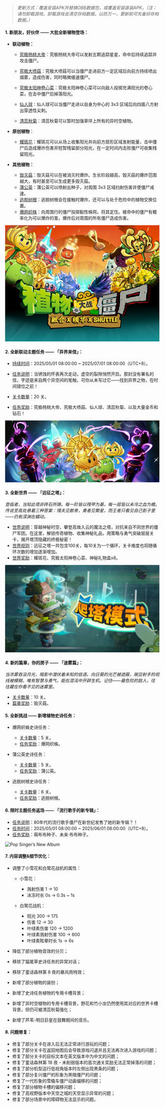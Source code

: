 > *更新方式：覆盖安装APK并替换OBB数据包，或覆盖安装直装APK。（注：请勿卸载游戏，卸载游戏会清空存档数据。以防万一，更新前可先备份存档数据。）*

#### 1. 新朋友，好伙伴 —— 大批全新植物登场：

- **联动植物：**
  - <u>究极杨桃大帝</u>：究极杨桃大帝可以发射五颗追踪星星，命中后持续追踪并攻击僵尸。
    
  - <u>究极大喷菇</u>：究极大喷菇可以当僵尸走进前方一定区域后向前方持续喷出烟雾，造成伤害，同时略微缓速僵尸。
    
  - <u>究极太阳神卷心菜</u>：究极太阳神卷心菜可以向敌人投掷充满阳光的卷心菜，在击中僵尸后掉落阳光。
    
  - <u>仙人球</u>：仙人球可以当僵尸走进以自身为中心的 3x3 区域后向四面八方射出穿透性尖刺。
    
  - <u>清蕊秋菊</u>：清蕊秋菊可以暂时加强草坪上所有的异时空植物。
  
- **原创植物**：
  - <u>耀斑花</u>：耀斑花可以从场上收集阳光并向前方扇形区域发射能量，击中僵尸后造成爆炸伤害并短暂残留部分阳光，在一定时间内击败僵尸可收集残留阳光。
  
- **其他植物：**
  - <u>毁灭菇</u>：毁灭菇可以在被消灭时爆炸。生长阶段越高，毁灭菇的爆炸范围越大，有时甚至可以生成更多毁灭菇。
  - <u>蒲公英</u>：蒲公英可以喷射出种子，对周围 3x3 区域扫射伤害并使僵尸减速。
  - <u>逃脱树根</u>：逃脱树根会在接触时爆炸，还可以与处于危险中的植物交换位置。
  - <u>爆网织株</u>：向周围行的僵尸投掷黏性蛛网，将其定住。被命中的僵尸有概率化为可以爆炸的茧，爆炸后对周围的所有僵尸造成伤害。

![Triangular Collaboration (CN)](/assets/news/Triangular-Collaboration-(CN).png)

#### 2. 全新联动主题任务 —— 「异界来信」：

- <u>持续时间</u>：2025/05/01 08:00:00 ~ 2025/07/01 08:00:00（UTC+8）。
- <u>任务说明</u>：当锈蚀的怀表再次走动，虚空的裂隙悄然开启。那封没有署名的信，字迹是来自两个异空间的笔触，可你从未写过它——找到异界之物，在时间错位之前！

- <u>关卡数量</u>：20 关。
- <u>任务奖励</u>：究极杨桃大帝、究极大喷菇、仙人球、清蕊秋菊、以及大量金币和钻石！

![Otherworld Letters](/assets/news/Otherworld-Letters.png)

#### 3. 全新世界 —— 「远征之塔」：

*登临者，当知此塔非砖石所铸。每一阶皆以残甲为基，每一层皆以未冷之血为檐。传说至高处悬着三种答案：懦夫见骸骨，勇者见繁星，而王者只看见自己影子里——仍有深渊在蠕动。*

- <u>世界说明</u>：穿越神秘时空，攀登高耸入云的魔法之塔，对抗来自不同世界的僵尸军团。在这里，解锁传奇植物、收集神秘礼品，用策略与勇气突破层层关卡，揭开塔顶隐藏的终极秘密！
- <u>世界规则</u>：远征之塔一共包含100关，每10关为一个循环，关卡难度也将随循环次数的增加逐渐增加。
- <u>世界奖励</u>：耀斑花、究极太阳神卷心菜、神秘礼物盒x8。

![Tower of Expedition (CN)](/assets/news/Tower-of-Expedition-(CN).png)

#### 4. 新的篇章，你的房子 —— 「迷雾篇」：

*当浓雾吞没月光，暗影中潜伏着未知的低语。向日葵的光芒被遮蔽，豌豆射手的视线被模糊，唯有智慧与勇气，能在混沌中开辟生机。记住——最危险的敌人，往往藏在你看不见的迷雾里。*

- <u>关卡数量</u>：10 关。
- <u>篇章奖励</u>：毁灭菇。

#### 5. 全新挑战 —— 新增植物史诗任务：

- 爆网织蛛史诗任务：
  - <u>关卡数量</u>：5 关。
  - <u>任务奖励</u>：爆网织蛛。

- 蒲公英史诗任务：
  - <u>关卡数量</u>：5 关。
  - <u>任务奖励</u>：蒲公英。
- 逃脱树根史诗任务：
  - <u>关卡数量</u>：6 关。
  - <u>任务奖励</u>：逃脱树根。

#### 6. 限时主题任务返场 —— 「流行歌手的新专辑」：

- <u>任务说明</u>：80年代的流行歌手僵尸在新世纪发售了她的新专辑？！
- <u>任务时间</u>：2025/05/01 08:00:00 ~ 2025/06/01 08:00:00（UTC+8）。
- <u>任务奖励</u>：萌布布种子、未来·布布种子。

![Pop Singer’s New Album](/assets/news/Pop-Singer’s-New-Album.png)

#### 7. 内容调整&细节优化：

- 调整了小雪花和白鹭花战机的属性：
  - 小雪花：
    - 溅射伤害 1 → 10
    - 冰冻时长 0s → 0.3s ~ 1s

  - 白鹭花战机：
    - 阳光 300 → 175
    - 伤害 12 → 30
    - 叶绿素伤害 120 → 1200
    - 叶绿素溅射伤害 100 → 600
    - 叶绿素眩晕时长 1s → 6s

- 降低了部分植物音效的分贝；
- 移除了猫尾草史诗任务的异常对话；
- 移除了童话森林第 8 夜的暴风雨特效；
- 新增了部分植物的装扮；
- 新增了史诗任务植物的专用卡槽背景；
- 新增了异时空植物的专用卡槽背景，野花和竹小龙仍然使用其对应的世界卡槽背景，但仍可被清蕊秋菊强化；
- 新增了芦苇-明日巨星在鼓舞期间的音乐。

#### 8. 问题修复：

- 修复了部分关卡在进入后无法正常进行游玩的问题；
- 修复了部分关卡在返回地图后会导致游戏闪退并且无法再次进入游戏的问题；
- 修复了部分关卡的目标文本在英文版本中为中文的问题；
- 修复了童话森林第 18 夜 - 未削弱版本的首次通关奖励无法正常掉落的问题；
- 修复了部分机型运行低视角版本时左侧出现黑条的问题；
- 修复了部分复兴僵尸的形象为黑暗僵尸的问题；
- 修复了一代形象的雪橇车僵尸动画偏移的问题；
- 修复了部分植物卡槽的偏移问题；
- 修复了高视野版本中天空之城的天空显示异常的问题；
- 修复了部分场景中的障碍物无法显示的问题。
